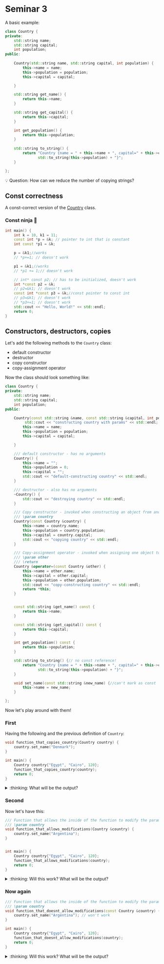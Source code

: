 # Seminar 3

A basic example:
```c++
class Country {
private:
    std::string name;
    std::string capital;
    int population;
public:
    
    Country(std::string name, std::string capital, int population) {
        this->name = name;
        this->population = population;
        this->capital = capital;

    }

    std::string get_name() {
        return this->name;
    }

    std::string get_capital() {
        return this->capital;
    }

    int get_population() {
        return this->population;
    }
    
    std::string to_string() {
        return "Country {name = " + this->name + ", capital=" + this->capital + ", population=" +
               std::to_string(this->population) + "}";
    }

};
```

:bulb: Question: How can we reduce the number of copying strings?

## Const correctness

A const-correct version of the [Country](9dc97d3efa78ee00a012bd1b788abc7b5f29ab52) class.

### Const ninja :ninja:

```c++
int main() {
    int k = 10, k1 = 11;
    const int *p = &k; // pointer to int that is constant
    int const *p1 = &k;

    p = &k1;//works
    // *p+=1; // doesn't work

    p1 = &k1;//works
    // *p1 += 1;// doesn't work

    // int* const p2; // has to be initialized, doesn't work
    int *const p2 = &k;
    // p2=&k1; // doesn't work
    const int *const p3 = &k;//const pointer to const int
    // p3=&k1; // doesn't work
    // *p3+=1; // doesn't work
    std::cout << "Hello, World!" << std::endl;
    return 0;
}
```

## Constructors, destructors, copies

Let's add the following methods to the `Country` class:
- default constructor
- destructor
- copy constructor
- copy-assignment operator

Now the class should look something like:

```c++
class Country {
private:
    std::string name;
    std::string capital;
    int population;
public:

    Country(const std::string &name, const std::string &capital, int population) {
         std::cout << "constructing country with params" << std::endl;
        this->name = name;
        this->population = population;
        this->capital = capital;

    }

    /// default constructor - has no arguments
    Country() {
        this->name = "";
        this->population = 0;
        this->capital = "";
        std::cout << "default-constructing country" << std::endl;
    }

    /// destructor - also has no arguments
    ~Country() {
        std::cout << "destroying country" << std::endl;
    }

    /// Copy constructor - invoked when constructing an object from another
    /// \param country
    Country(const Country &country) {
        this->name = country.name;
        this->population = country.population;
        this->capital = country.capital;
        std::cout << "copying country" << std::endl;
    }

    /// Copy-assignment operator - invoked when assigning one object to another
    /// \param other
    /// \return
    Country &operator=(const Country &other) {
        this->name = other.name;
        this->capital = other.capital;
        this->population = other.population;
        std::cout << "copy-constructing country" << std::endl;
        return *this;
    }


    const std::string &get_name() const {
        return this->name;
    }

    const std::string &get_capital() const {
        return this->capital;
    }

    int get_population() const {
        return this->population;
    }

    std::string to_string() {// no const reference!
        return "Country {name = " + this->name + ", capital=" + this->capital + ", population=" +
               std::to_string(this->population) + "}";
    }

    void set_name(const std::string &new_name) {//can't mark as const
        this->name = new_name;
    }

};
```
Now let's play around with them!

### First
Having the following and the previous definition of `Country`:
```c++
void function_that_copies_country(Country country) {
    country.set_name("Denmark");
}

int main() {
    Country country{"Egypt", "Cairo", 120};
    function_that_copies_country(country);
    return 0;
}

```

<details>
<summary>:thinking: What will be the output?</summary>
<p>constructing country with params</p>
<p>copying country</p>
<p>destroying country</p>
<p>destroying country</p>
<br>
<p>Explanation: we construct `Egypt`, then copy it over at the function call.
The destructor then kicks in as both get out of the scope.</p>
</details>

### Second
Now let's have this:
```c++
/// Function that allows the inside of the function to modify the parameter, but avoids copying it
/// \param country
void function_that_allows_modifications(Country &country) {
    country.set_name("Argentina");
}


int main() {
    Country country{"Egypt", "Cairo", 120};
    function_that_allows_modifications(country);
    return 0;
}
```
<details>
<summary>:thinking: Will this work? What will be the output?</summary>
<p>constructing country with params</p>
<p>destroying country</p>
<br>
<p>Explanation: Yes, it will work, because `set_name` is not marked as const. Yes, it will correctly modify the country.</p>
</details>

### Now again
```c++
/// Function that allows the inside of the function to modify the parameter, but avoids copying it
/// \param country
void function_that_doesnt_allow_modifications(const Country &country) {
    country.set_name("Argentina"); // won't work
}

int main() {
    Country country{"Egypt", "Cairo", 120};
    function_that_doesnt_allow_modifications(country);
    return 0;
}
```
<details>
<summary>:thinking: Will this work? What will be the output?</summary>

<p>Explanation: Won't work. Country is declared as const, but `set_name` is not(and also it can't be since it does modify the object). A non-const qualified method can't be called on a const-qualified object.</p>
</details>
